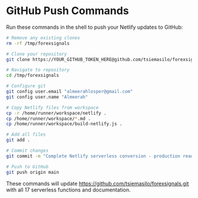 # GitHub Push Commands

Run these commands in the shell to push your Netlify updates to GitHub:

```bash
# Remove any existing clones
rm -rf /tmp/forexsignals

# Clone your repository
git clone https://YOUR_GITHUB_TOKEN_HERE@github.com/tsiemasilo/forexsignals.git /tmp/forexsignals

# Navigate to repository
cd /tmp/forexsignals

# Configure git
git config user.email "almeerahlosper@gmail.com"
git config user.name "Almeerah"

# Copy Netlify files from workspace
cp -r /home/runner/workspace/netlify .
cp /home/runner/workspace/*.md .
cp /home/runner/workspace/build-netlify.js .

# Add all files
git add .

# Commit changes
git commit -m "Complete Netlify serverless conversion - production ready"

# Push to GitHub
git push origin main
```

These commands will update https://github.com/tsiemasilo/forexsignals.git with all 17 serverless functions and documentation.